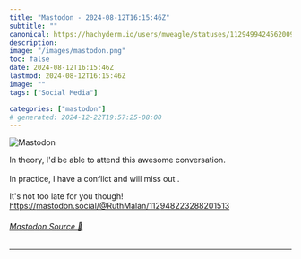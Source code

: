 ```yaml
---
title: "Mastodon - 2024-08-12T16:15:46Z"
subtitle: ""
canonical: https://hachyderm.io/users/mweagle/statuses/112949942456200931
description:
image: "/images/mastodon.png"
toc: false
date: 2024-08-12T16:15:46Z
lastmod: 2024-08-12T16:15:46Z
image: ""
tags: ["Social Media"]

categories: ["mastodon"]
# generated: 2024-12-22T19:57:25-08:00
---
```

![Mastodon](/images/mastodon.png)

<p>In theory, I&#39;d be able to attend this awesome conversation.<br /> <br />In practice, I have a conflict and will miss out .</p><p>It&#39;s not too late for you though! <br /><a href="https://mastodon.social/@RuthMalan/112948223288201513" target="_blank" rel="nofollow noopener noreferrer" translate="no"><span class="invisible">https://</span><span class="ellipsis">mastodon.social/@RuthMalan/112</span><span class="invisible">948223288201513</span></a></p>


###### [Mastodon Source 🐘](https://hachyderm.io/@mweagle/112949942456200931)

___

